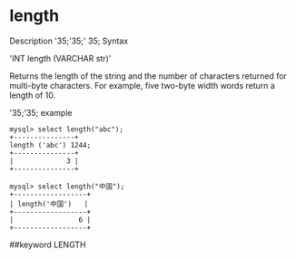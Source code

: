 # length
Description
'35;'35;' 35; Syntax

'INT length (VARCHAR str)'


Returns the length of the string and the number of characters returned for multi-byte characters. For example, five two-byte width words return a length of 10.

'35;'35; example

```
mysql> select length("abc");
+---------------+
length ('abc') 1244;
+---------------+
|             3 |
+---------------+

mysql> select length("中国");
+------------------+
| length('中国')   |
+------------------+
|                6 |
+------------------+
```
##keyword
LENGTH

